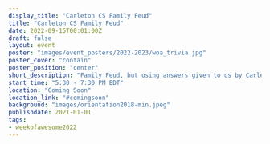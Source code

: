 ```yaml
---
display_title: "Carleton CS Family Feud"
title: "Carleton CS Family Feud"
date: 2022-09-15T00:01:00Z
draft: false
layout: event
poster: "images/event_posters/2022-2023/woa_trivia.jpg"
poster_cover: "contain"
poster_position: "center"
short_description: "Family Feud, but using answers given to us by Carleton CS students."
start_time: "5:30 - 7:30 PM EDT"
location: "Coming Soon"
location_link: "#comingsoon"
background: "images/orientation2018-min.jpeg"
publishdate: 2021-01-01
tags:
- weekofawesome2022
---
```

